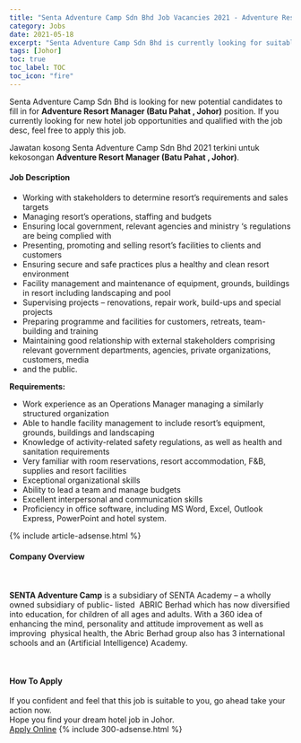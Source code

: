 ```yaml
---
title: "Senta Adventure Camp Sdn Bhd Job Vacancies 2021 - Adventure Resort Manager (Batu Pahat , Johor)" 
category: Jobs 
date: 2021-05-18 
excerpt: "Senta Adventure Camp Sdn Bhd is currently looking for suitable person to fill in the Adventure Resort Manager (Batu Pahat , Johor) which positioned at Johor" 
tags: [Johor] 
toc: true 
toc_label: TOC 
toc_icon: "fire" 
--- 
```


<p>Senta Adventure Camp Sdn Bhd is looking for new potential candidates to fill in for <b>Adventure Resort Manager (Batu Pahat , Johor)</b> position. If you currently looking for new hotel job opportunities and qualified with the job desc, feel free to apply this job.
</p>Jawatan kosong Senta Adventure Camp Sdn Bhd 2021 terkini untuk kekosongan <b>Adventure Resort Manager (Batu Pahat , Johor)</b>. 
<div><div><h4>Job Description</h4></div><div><div><span><div><ul><li><span>Working with stakeholders to determine resort&#8217;s requirements and sales targets</span></li><li><span>Managing resort&#8217;s operations, staffing and budgets</span></li><li><span>Ensuring local government, relevant agencies and ministry &#8216;s regulations are being complied with</span></li><li><span>Presenting, promoting and selling resort&#8217;s facilities to clients and customers</span></li><li><span>Ensuring secure and safe practices plus a healthy and clean resort environment</span></li><li><span>Facility management and maintenance of equipment, grounds, buildings in resort including landscaping and pool</span></li><li><span>Supervising projects &#8211; renovations, repair work, build-ups and special projects</span></li><li><span>Preparing programme and facilities for customers, retreats, team-building and training</span></li><li><span>Maintaining good relationship with external stakeholders comprising relevant government departments, agencies, private organizations, customers, media</span></li><li><span>and the public.</span></li></ul><p><strong>Requirements:</strong></p><ul><li><span>Work experience as an Operations Manager managing a similarly structured organization</span></li><li><span>Able to handle facility management to include resort&#8217;s equipment, grounds, buildings and landscaping</span></li><li><span>Knowledge of activity-related safety regulations, as well as health and sanitation requirements</span></li><li><span>Very familiar with room reservations, resort accommodation, F&amp;B, supplies and resort facilities</span></li><li><span>Exceptional organizational skills</span></li><li><span>Ability to lead a team and manage budgets</span></li><li><span>Excellent interpersonal and communication skills</span></li><li><span>Proficiency in office software, including MS Word, Excel, Outlook Express,&#160;PowerPoint and hotel system.</span></li></ul></div></span></div></div></div> 
{% include article-adsense.html %} 
<div><div><h4>Company Overview</h4></div><div><div><span><div><div>&#160; &#160; &#160; &#160; &#160; &#160; &#160; &#160; &#160; &#160; &#160; &#160; &#160; &#160; &#160; &#160; &#160; &#160; &#160; &#160; &#160; &#160; &#160; &#160; &#160; &#160; &#160; &#160; &#160; &#160; &#160; &#160; &#160; &#160; &#160; &#160; &#160; &#160; &#160; &#160; &#160; &#160; &#160; &#160; &#160; &#160; &#160; &#160; &#160; &#160; &#160; &#160; &#160; &#160; &#160; &#160; &#160; &#160; &#160; &#160; &#160; &#160; &#160; &#160; &#160; &#160; &#160; &#160; &#160; &#160; &#160; &#160; &#160; &#160;
<div><strong>SENTA Adventure Camp</strong>&#160;is a subsidiary of SENTA Academy &#8211; a wholly owned subsidiary of public- listed &#160;ABRIC Berhad which has now diversified into education, for children of all ages and adults. With a 360 idea of enhancing the mind, personality and attitude improvement as well as improving &#160;physical health, the Abric Berhad group also has 3 international schools and an (ArtificiaI Intelligence) Academy.</div>


&#160; &#160; &#160; &#160; &#160; &#160; &#160; &#160; &#160; &#160; &#160; &#160; &#160; &#160; &#160; &#160;&#160;</div></div></span></div></div></div> 
#### How To Apply 
If you confident and feel that this job is suitable to you, go ahead take your action now. <br/> 
Hope you find your dream hotel job in Johor. <br/> 
<a href="https://www.jobstreet.com.my/en/job/adventure-resort-manager-batu-pahat-johor-4568691?jobId=jobstreet-my-job-4568691" class="btn btn--info" target="_blank" rel="nofollow noopenner">Apply Online</a> 
{% include 300-adsense.html %} 